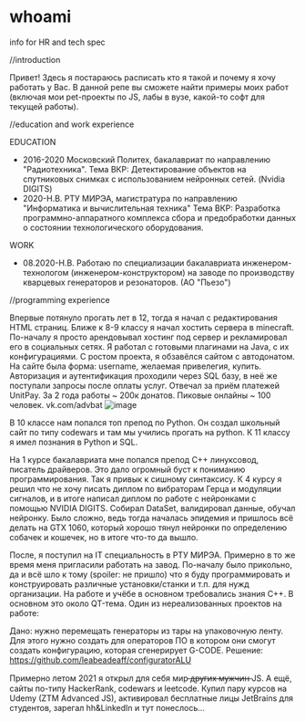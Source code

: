 # whoami
info for HR and tech spec

//introduction

Привет! Здесь я постараюсь расписать кто я такой и почему я хочу работать у Вас.
В данной репе вы сможете найти примеры моих работ (включая мои pet-проекты по JS, лабы в вузе, какой-то софт для текущей работы).

//education and work experience

EDUCATION

- 2016-2020 Московский Политех, бакалавриат по направлению "Радиотехника".
Тема ВКР: Детектирование объектов на спутниковых снимках с использованием нейронных сетей. (Nvidia DIGITS)
- 2020-Н.В. РТУ МИРЭА, магистратура по направлению "Информатика и вычислительная техника"
Тема ВКР: Разработка программно-аппаратного комплекса сбора и предобработки данных о состоянии технологического оборудования.

WORK

- 08.2020-Н.В. Работаю по специализации бакалавриата инженером-технологом (инженером-конструктором) на заводе по производству кварцевых генераторов и резонаторов. (АО "Пьезо")

//programming experience

Впервые потянуло прогать лет в 12,  тогда я начал с редактирования HTML страниц.
Ближе к 8-9 классу я начал хостить сервера в minecraft. 
По-началу я просто арендовывал хостинг под сервер и рекламировал его в социальных сетях. 
Я работал с готовыми плагинами на Java, с их конфигурациями.
С ростом проекта, я обзавёлся сайтом с автодонатом. На сайте была форма: username, желаемая привелегия, купить.
Авторизация и аутентификация проходили через SQL базу, в неё же поступали запросы после оплаты услуг. 
Отвечал за приём платежей UnitPay. За 2 года работы ~ 200к донатов.
Пиковые онлайны ~ 100 человек.
vk.com/advbat
![image](https://user-images.githubusercontent.com/87875395/147973361-c9f2e937-25a0-4971-bdbb-e2b47440370e.png)

В 10 классе нам попался топ препод по Python. Он создал школьный сайт по типу codewars и там мы учились прогать на python.
К 11 классу я имел познания в Python и SQL.

  На 1 курсе бакалавриата мне попался препод С++ линуксовод, писатель драйверов. Это дало огромный буст к пониманию программирования. Так я привык к сишному синтаксису.
К 4 курсу я решил что не хочу писать диплом по вибраторам Герца и модуляции сигналов, и в итоге написал диплом по работе с нейронками с помощью NVIDIA DIGITS.
Собирал DataSet, валидировал данные, обучал нейронку. Было сложно, ведь тогда началась эпидемия и пришлось всё делать на GTX 1060, который хорошо тянул нейронки
по определению собачек и кошечек, но в итоге что-то да вышло.

После, я поступил на IT специальность в РТУ МИРЭА. Примерно в то же время меня пригласили работать на завод.
По-началу было прикольно, да и всё шло к тому (spoiler: не пришло) что я буду программировать и конструировать различные установки/станки и т.п. для нужд организации.
На работе и учёбе в основном требовались знания С++. В основном это около QT-тема.
Один из нереализованных проектов на работе:

Дано: нужно перемещать генераторы из тары на упаковочную ленту. Для этого нужно создать для операторов ПО в котором они смогут создать конфигурацию, которая сгенерирует G-CODE.
Решение:
https://github.com/leabeadeaff/configuratorALU

Примерно летом 2021 я открыл для себя мир  ̶д̶р̶у̶г̶и̶х̶ ̶м̶у̶ж̶ч̶и̶н̶  JS.
А ещё, сайты по-типу HackerRank, codewars и leetcode.
Купил пару курсов на Udemy (ZTM Advanced JS), активировал бесплатные лицы JetBrains для студентов, зарегал hh&LinkedIn и тут понеслось...



